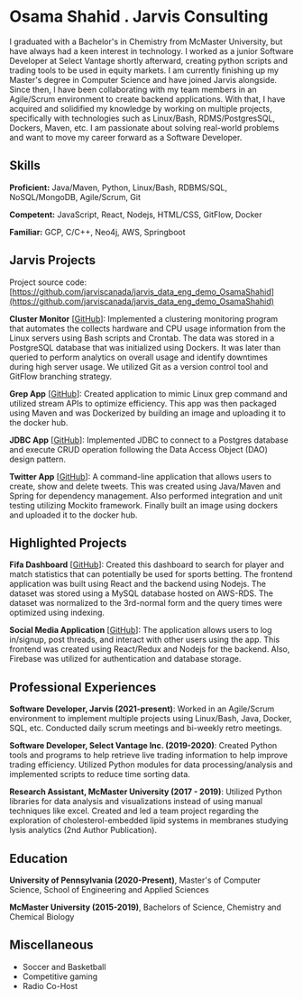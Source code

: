 # Osama Shahid . Jarvis Consulting

I graduated with a Bachelor's in Chemistry from McMaster University, but have always had a keen interest in technology. I worked as a junior Software Developer at Select Vantage shortly afterward, creating python scripts and trading tools to be used in equity markets. I am currently finishing up my Master's degree in Computer Science and have joined Jarvis alongside. Since then, I have been collaborating with my team members in an Agile/Scrum environment to create backend applications. With that, I have acquired and solidified my knowledge by working on multiple projects, specifically with technologies such as Linux/Bash, RDMS/PostgresSQL, Dockers, Maven, etc. I am passionate about solving real-world problems and want to move my career forward as a Software Developer.

## Skills

**Proficient:** Java/Maven, Python, Linux/Bash, RDBMS/SQL, NoSQL/MongoDB, Agile/Scrum, Git

**Competent:** JavaScript, React, Nodejs, HTML/CSS, GitFlow, Docker

**Familiar:** GCP, C/C++, Neo4j, AWS, Springboot

## Jarvis Projects

Project source code: [https://github.com/jarviscanada/jarvis_data_eng_demo_OsamaShahid](https://github.com/jarviscanada/jarvis_data_eng_demo_OsamaShahid)


**Cluster Monitor** [[GitHub](https://github.com/jarviscanada/jarvis_data_eng_demo_OsamaShahid/tree/master/linux_sql)]: Implemented a clustering monitoring program that automates the collects hardware and CPU usage information from the Linux servers using Bash scripts and Crontab. The data was stored in a PostgreSQL database that was initialized using Dockers. It was later than queried to perform analytics on overall usage and identify downtimes during high server usage. We utilized Git as a version control tool and GitFlow branching strategy.

**Grep App** [[GitHub](https://github.com/jarviscanada/jarvis_data_eng_demo_OsamaShahid/tree/master/core_java)]: Created application to mimic Linux grep command and utilized stream APIs to optimize efficiency. This app was then packaged using Maven and was Dockerized by building an image and uploading it to the docker hub.

**JDBC App** [[GitHub](https://github.com/jarviscanada/jarvis_data_eng_demo_OsamaShahid/tree/master/core_java)]: Implemented JDBC to connect to a Postgres database and execute CRUD operation following the Data Access Object (DAO) design pattern.

**Twitter App** [[GitHub](https://github.com/jarviscanada/jarvis_data_eng_demo_OsamaShahid/tree/master/core_java)]: A command-line application that allows users to create, show and delete tweets. This was created using Java/Maven and Spring for dependency management. Also performed integration and unit testing utilizing Mockito framework. Finally built an image using dockers and uploaded it to the docker hub.


## Highlighted Projects
**Fifa Dashboard** [[GitHub](https://github.com/smosma252)]: Created this dashboard to search for player and match statistics that can potentially be used for sports betting. The frontend application was built using React and the backend using Nodejs. The dataset was stored using a MySQL database hosted on AWS-RDS. The dataset was normalized to the 3rd-normal form and the query times were optimized using indexing.

**Social Media Application** [[GitHub](https://github.com/smosma252)]: The application allows users to log in/signup, post threads, and interact with other users using the app. This frontend was created using React/Redux and Nodejs for the backend. Also, Firebase was utilized for authentication and database storage.


## Professional Experiences

**Software Developer, Jarvis (2021-present)**: Worked in an Agile/Scrum environment to implement multiple projects using Linux/Bash, Java, Docker, SQL, etc. Conducted daily scrum meetings and bi-weekly retro meetings.

**Software Developer, Select Vantage Inc. (2019-2020)**:  Created Python tools and programs to help retrieve live trading information to help improve trading efficiency. Utilized Python modules for data processing/analysis and implemented scripts to reduce time sorting data.

**Research Assistant, McMaster University (2017 - 2019)**: Utilized Python libraries for data analysis and visualizations instead of using manual techniques like excel. Created and led a team project regarding the exploration of cholesterol-embedded lipid systems in membranes studying lysis analytics (2nd Author Publication).


## Education
**University of Pennsylvania (2020-Present)**, Master's of Computer Science, School of Engineering and Applied Sciences

**McMaster University (2015-2019)**, Bachelors of Science, Chemistry and Chemical Biology


## Miscellaneous
- Soccer and Basketball
- Competitive gaming
- Radio Co-Host